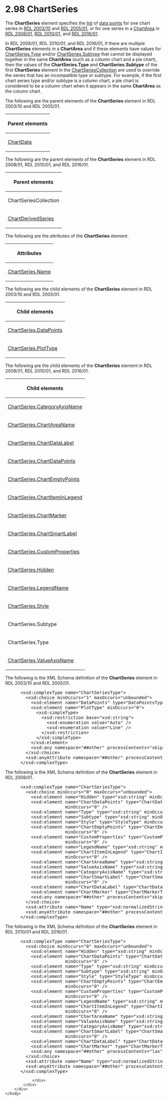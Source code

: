 <html dir="LTR" xmlns:mshelp="http://msdn.microsoft.com/mshelp" xmlns:ddue="http://ddue.schemas.microsoft.com/authoring/2003/5" xmlns:xlink="http://www.w3.org/1999/xlink" xmlns:tool="http://www.microsoft.com/tooltip">
    <head>
        <meta http-equiv="Content-Type" content="text/html; CHARSET=utf-8"></meta>
        <meta name="save" content="history"></meta>
        <title>2.98 ChartSeries</title>
        <xml>
            <mshelp:toctitle title="2.98 ChartSeries"></mshelp:toctitle>
            <mshelp:rltitle title="[MS-RDL]: ChartSeries"></mshelp:rltitle>
            <mshelp:keyword index="A" term="aee11573-3fcf-4365-938b-e6c8ceece6e1"></mshelp:keyword>
            <mshelp:attr name="DCSext.ContentType" value="open specification"></mshelp:attr>
            <mshelp:attr name="AssetID" value="aee11573-3fcf-4365-938b-e6c8ceece6e1"></mshelp:attr>
            <mshelp:attr name="TopicType" value="kbRef"></mshelp:attr>
            <mshelp:attr name="DCSext.Title" value="[MS-RDL]: ChartSeries" />
        </xml>
    </head>
    <body>
        <div id="header">
            <h1 class="heading">2.98 ChartSeries</h1>
        </div>
        <div id="mainSection">
            <div id="mainBody">
                <div id="allHistory" class="saveHistory"></div>
                <div id="sectionSection0" class="section" name="collapseableSection">
                    

<p>The <b>ChartSeries</b> element specifies the <a href="b2482b3f-74ab-4ca8-a9e5-c07955011743.md#gt_04ce231e-214c-44fd-b7ba-7cc19eee79bf">list</a> of <a href="b2482b3f-74ab-4ca8-a9e5-c07955011743.md#gt_cf31915d-9d25-4dbb-abc7-e78f60626dc4">data points</a> for one chart
series in <a href="a7e2ad00-07c8-4f6d-80ab-3ad55df7b233.md">RDL 2003/10</a>
and <a href="3ebe2912-4958-4832-b391-cad1f5e13338.md">RDL 2005/01</a>,
or for one series in a <a href="74e08a7c-5405-4ea4-b903-a79ef4d215f7.md">ChartArea</a>
in <a href="1e855f94-4617-47e4-b89e-0856c6cb420f.md">RDL 2008/01</a>, <a href="3428e690-a348-4ec7-8a6a-8efb42d2cdee.md">RDL 2010/01</a>, and <a href="52ce3983-2bfc-4e72-9359-42aaf5fe4509.md">RDL 2016/01</a>.</p>

<p>In RDL 2008/01, RDL 2010/01, and RDL 2016/01,
if there are multiple <b>ChartSeries</b> elements in a <b>ChartArea</b> and if
these elements have values for <a href="d4c74852-ecd9-4eb7-90ae-705a369963fe.md">ChartSeries.Type</a> and/or <a href="4b2b5c6a-16e8-4996-b095-513b2bec5a15.md">ChartSeries.Subtype</a> that
cannot be displayed together in the same <b>ChartArea</b> (such as a column
chart and a pie chart), then the values of the <b>ChartSeries.Type</b> and <b>ChartSeries.Subtype</b>
of the first <b>ChartSeries</b> element in the <a href="ea50ecc2-f4ce-41b7-ae9c-f8dbbb516ec9.md">ChartSeriesCollection</a> are
used to override the series that has an incompatible type or subtype. For
example, if the first chart series type and/or subtype is a column chart, a pie
chart is considered to be a column chart when it appears in the same <b>ChartArea</b>
as the column chart. </p>

<p>The following are the parent elements of the <b>ChartSeries</b>
element in RDL 2003/10 and RDL 2005/01.</p>

<table>
 <thead>
  <tr>
   <th>
   <p>Parent elements</p>
   </th>
  </tr>
 </thead>
 <tr>
  <td>
  <p><a href="1aee64b7-3829-41b6-b546-544f42867119.md">ChartData</a></p>
  </td>
 </tr>
</table>

<p>The following are the parent elements of the <b>ChartSeries</b>
element in RDL 2008/01, RDL 2010/01, and RDL 2016/01.</p>

<table>
 <thead>
  <tr>
   <th>
   <p>Parent elements</p>
   </th>
  </tr>
 </thead>
 <tr>
  <td>
  <p>ChartSeriesCollection</p>
  </td>
 </tr>
 <tr>
  <td>
  <p><a href="1d639ad1-8e24-45ec-8dcb-8b6163780a36.md">ChartDerivedSeries</a></p>
  </td>
 </tr>
</table>

<p>The following are the attributes of the <b>ChartSeries</b>
element.</p>

<table>
 <thead>
  <tr>
   <th>
   <p>Attributes</p>
   </th>
  </tr>
 </thead>
 <tr>
  <td>
  <p><a href="ce15b3f4-ce1e-47e6-b039-3a8a02b08ed9.md">ChartSeries.Name</a></p>
  </td>
 </tr>
</table>

<p>The following are the child elements of the <b>ChartSeries</b>
element in RDL 2003/10 and RDL 2005/01.</p>

<table>
 <thead>
  <tr>
   <th>
   <p>Child elements</p>
   </th>
  </tr>
 </thead>
 <tr>
  <td>
  <p><a href="f55b43cf-fde8-4ff4-8665-60fe42cb8ebe.md">ChartSeries.DataPoints</a></p>
  </td>
 </tr>
 <tr>
  <td>
  <p><a href="8a430131-81f5-4566-ba7d-a9f758a76abc.md">ChartSeries.PlotType</a></p>
  </td>
 </tr>
</table>

<p>The following are the child elements of the <b>ChartSeries</b>
element in RDL 2008/01, RDL 2010/01, and RDL 2016/01.</p>

<table>
 <thead>
  <tr>
   <th>
   <p>Child elements</p>
   </th>
  </tr>
 </thead>
 <tr>
  <td>
  <p><a href="95748a3d-672a-4ece-b7ce-25bd6ddb91c8.md">ChartSeries.CategoryAxisName</a></p>
  </td>
 </tr>
 <tr>
  <td>
  <p><a href="75e2e3ac-1768-48ad-9795-8d3d40df630f.md">ChartSeries.ChartAreaName</a></p>
  </td>
 </tr>
 <tr>
  <td>
  <p><a href="f8e6e0b4-da63-442a-99d3-1f07dea04fcd.md">ChartSeries.ChartDataLabel</a></p>
  </td>
 </tr>
 <tr>
  <td>
  <p><a href="056e32c4-faa4-4073-a3ee-ecbcf60640d1.md">ChartSeries.ChartDataPoints</a></p>
  </td>
 </tr>
 <tr>
  <td>
  <p><a href="1fe201e1-e7de-40b7-bfcc-83bbc327ba19.md">ChartSeries.ChartEmptyPoints</a></p>
  </td>
 </tr>
 <tr>
  <td>
  <p><a href="5cc7de51-4645-4a51-868f-803781bd8b53.md">ChartSeries.ChartItemInLegend</a></p>
  </td>
 </tr>
 <tr>
  <td>
  <p><a href="fcc22b78-eb47-44bd-9c2b-24a59adec48f.md">ChartSeries.ChartMarker</a></p>
  </td>
 </tr>
 <tr>
  <td>
  <p><a href="7da38689-0753-492e-9209-5cb2a3803d2f.md">ChartSeries.ChartSmartLabel</a></p>
  </td>
 </tr>
 <tr>
  <td>
  <p><a href="6f9ae2ae-b9e5-4503-9ce6-9b6a15a9f23e.md">ChartSeries.CustomProperties</a></p>
  </td>
 </tr>
 <tr>
  <td>
  <p><a href="47c57bef-ac40-47f6-af18-2b9cdce25376.md">ChartSeries.Hidden</a></p>
  </td>
 </tr>
 <tr>
  <td>
  <p><a href="2d84c0dc-b460-4b8a-9c27-0f66b068b676.md">ChartSeries.LegendName</a></p>
  </td>
 </tr>
 <tr>
  <td>
  <p><a href="2aabe2da-de9f-4e5c-a530-1553bd8061c2.md">ChartSeries.Style</a></p>
  </td>
 </tr>
 <tr>
  <td>
  <p>ChartSeries.Subtype</p>
  </td>
 </tr>
 <tr>
  <td>
  <p>ChartSeries.Type</p>
  </td>
 </tr>
 <tr>
  <td>
  <p><a href="2fc710a1-eedc-4798-9fbd-46a38eae7bb9.md">ChartSeries.ValueAxisName</a></p>
  </td>
 </tr>
</table>

<p>The following is the XML Schema definition of the <b>ChartSeries</b>
element in RDL 2003/10 and RDL 2005/01.</p>

<dl>
<dd>
<div><pre> &lt;xsd:complexType name=&quot;ChartSeriesType&quot;&gt;
   &lt;xsd:choice minOccurs=&quot;1&quot; maxOccurs=&quot;unbounded&quot;&gt;
     &lt;xsd:element name=&quot;DataPoints&quot; type=&quot;DataPointsType&quot; /&gt;
     &lt;xsd:element name=&quot;PlotType&quot; minOccurs=&quot;0&quot;&gt;
       &lt;xsd:simpleType&gt;
         &lt;xsd:restriction base=&quot;xsd:string&quot;&gt;
           &lt;xsd:enumeration value=&quot;Auto&quot; /&gt;
           &lt;xsd:enumeration value=&quot;Line&quot; /&gt;
         &lt;/xsd:restriction&gt;
       &lt;/xsd:simpleType&gt;
     &lt;/xsd:element&gt;
     &lt;xsd:any namespace=&quot;##other&quot; processContents=&quot;skip&quot; /&gt;
   &lt;/xsd:choice&gt;
   &lt;xsd:anyAttribute namespace=&quot;##other&quot; processContents=&quot;skip&quot; /&gt;
 &lt;/xsd:complexType&gt;
</pre></div>
</dd></dl>

<p>The following is the XML Schema definition of the <b>ChartSeries</b>
element in RDL 2008/01.</p>

<dl>
<dd>
<div><pre> &lt;xsd:complexType name=&quot;ChartSeriesType&quot;&gt;
   &lt;xsd:choice minOccurs=&quot;0&quot; maxOccurs=&quot;unbounded&quot;&gt;
     &lt;xsd:element name=&quot;Hidden&quot; type=&quot;xsd:string&quot; minOccurs=&quot;0&quot; /&gt;
     &lt;xsd:element name=&quot;ChartDataPoints&quot; type=&quot;ChartDataPointsType&quot; 
                  minOccurs=&quot;0&quot; /&gt;
     &lt;xsd:element name=&quot;Type&quot; type=&quot;xsd:string&quot; minOccurs=&quot;0&quot; /&gt;
     &lt;xsd:element name=&quot;Subtype&quot; type=&quot;xsd:string&quot; minOccurs=&quot;0&quot; /&gt;
     &lt;xsd:element name=&quot;Style&quot; type=&quot;StyleType&quot; minOccurs=&quot;0&quot; /&gt;
     &lt;xsd:element name=&quot;ChartEmptyPoints&quot; type=&quot;ChartEmptyPointsType&quot; 
                  minOccurs=&quot;0&quot; /&gt;
     &lt;xsd:element name=&quot;CustomProperties&quot; type=&quot;CustomPropertiesType&quot; 
                  minOccurs=&quot;0&quot; /&gt;
     &lt;xsd:element name=&quot;LegendName&quot; type=&quot;xsd:string&quot; minOccurs=&quot;0&quot; /&gt;
     &lt;xsd:element name=&quot;ChartItemInLegend&quot; type=&quot;ChartItemInLegendType&quot; 
                  minOccurs=&quot;0&quot; /&gt;
     &lt;xsd:element name=&quot;ChartAreaName&quot; type=&quot;xsd:string&quot; minOccurs=&quot;0&quot; /&gt;
     &lt;xsd:element name=&quot;ValueAxisName&quot; type=&quot;xsd:string&quot; minOccurs=&quot;0&quot; /&gt;
     &lt;xsd:element name=&quot;CategoryAxisName&quot; type=&quot;xsd:string&quot; minOccurs=&quot;0&quot; /&gt;
     &lt;xsd:element name=&quot;ChartSmartLabel&quot; type=&quot;ChartSmartLabelType&quot; 
                  minOccurs=&quot;0&quot; /&gt;
     &lt;xsd:element name=&quot;ChartDataLabel&quot; type=&quot;ChartDataLabelType&quot; minOccurs=&quot;0&quot; /&gt;
     &lt;xsd:element name=&quot;ChartMarker&quot; type=&quot;ChartMarkerType&quot; minOccurs=&quot;0&quot; /&gt;
     &lt;xsd:any namespace=&quot;##other&quot; processContents=&quot;skip&quot; /&gt;
   &lt;/xsd:choice&gt;
   &lt;xsd:attribute name=&quot;Name&quot; type=&quot;xsd:normalizedString&quot; use=&quot;required&quot; /&gt;
   &lt;xsd:anyAttribute namespace=&quot;##other&quot; processContents=&quot;skip&quot; /&gt;
 &lt;/xsd:complexType&gt;
</pre></div>
</dd></dl>

<p>The following is the XML Schema definition of the <b>ChartSeries</b>
element in RDL 2010/01 and RDL 2016/01.</p>

<dl>
<dd>
<div><pre> &lt;xsd:complexType name=&quot;ChartSeriesType&quot;&gt;
   &lt;xsd:choice minOccurs=&quot;0&quot; maxOccurs=&quot;unbounded&quot;&gt;
     &lt;xsd:element name=&quot;Hidden&quot; type=&quot;xsd:string&quot; minOccurs=&quot;0&quot; /&gt;
     &lt;xsd:element name=&quot;ChartDataPoints&quot; type=&quot;ChartDataPointsType&quot; 
                  minOccurs=&quot;0&quot; /&gt;
     &lt;xsd:element name=&quot;Type&quot; type=&quot;xsd:string&quot; minOccurs=&quot;0&quot; /&gt;
     &lt;xsd:element name=&quot;Subtype&quot; type=&quot;xsd:string&quot; minOccurs=&quot;0&quot; /&gt;
     &lt;xsd:element name=&quot;Style&quot; type=&quot;StyleType&quot; minOccurs=&quot;0&quot; /&gt;
     &lt;xsd:element name=&quot;ChartEmptyPoints&quot; type=&quot;ChartEmptyPointsType&quot; 
                  minOccurs=&quot;0&quot; /&gt;
     &lt;xsd:element name=&quot;CustomProperties&quot; type=&quot;CustomPropertiesType&quot; 
                  minOccurs=&quot;0&quot; /&gt;
     &lt;xsd:element name=&quot;LegendName&quot; type=&quot;xsd:string&quot; minOccurs=&quot;0&quot; /&gt;
     &lt;xsd:element name=&quot;ChartItemInLegend&quot; type=&quot;ChartItemInLegendType&quot; 
                  minOccurs=&quot;0&quot; /&gt;
     &lt;xsd:element name=&quot;ChartAreaName&quot; type=&quot;xsd:string&quot; minOccurs=&quot;0&quot; /&gt;
     &lt;xsd:element name=&quot;ValueAxisName&quot; type=&quot;xsd:string&quot; minOccurs=&quot;0&quot; /&gt;
     &lt;xsd:element name=&quot;CategoryAxisName&quot; type=&quot;xsd:string&quot; minOccurs=&quot;0&quot; /&gt;
     &lt;xsd:element name=&quot;ChartSmartLabel&quot; type=&quot;ChartSmartLabelType&quot; 
                  minOccurs=&quot;0&quot; /&gt;
     &lt;xsd:element name=&quot;ChartDataLabel&quot; type=&quot;ChartDataLabelType&quot; minOccurs=&quot;0&quot; /&gt;
     &lt;xsd:element name=&quot;ChartMarker&quot; type=&quot;ChartMarkerType&quot; minOccurs=&quot;0&quot; /&gt;
     &lt;xsd:any namespace=&quot;##other&quot; processContents=&quot;lax&quot; /&gt;
   &lt;/xsd:choice&gt;
   &lt;xsd:attribute name=&quot;Name&quot; type=&quot;xsd:normalizedString&quot; use=&quot;required&quot; /&gt;
   &lt;xsd:anyAttribute namespace=&quot;##other&quot; processContents=&quot;lax&quot; /&gt;
 &lt;/xsd:complexType&gt;
</pre></div>
</dd></dl>


                </div>
            </div>
        </div>
    </body>
</html>